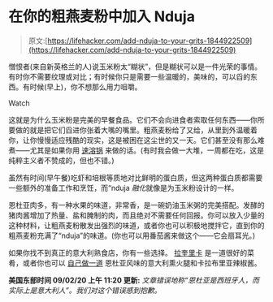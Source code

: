 # 在你的粗燕麦粉中加入 Nduja

> 原文:[https://lifehacker.com/add-nduja-to-your-grits-1844922509](https://lifehacker.com/add-nduja-to-your-grits-1844922509)

憎恨者(来自新英格兰的人)说玉米粉太“糊状”，但是糊状可以是一件光荣的事情。有时你不需要纹理或对比；有时候你只是需要一些温暖的，美味的，可以舀的东西。有时候(早上)，你不想那么用力咀嚼。

Watch

这就是为什么玉米粉是完美的早餐食品。它们不会向进食者索取任何东西——你所要做的就是把它们舀进你张着大嘴的嘴里。粗燕麦粉给了又给，从里到外温暖着你，让你慢慢适应残酷的现实，这是被困在这尘世的又一天。它们甚至没有那么难煮——尤其是如果你用 [速溶锅](https://skillet.lifehacker.com/how-to-cook-grits-in-your-instant-pot-1844458517) 来做的话。(有时我会做一大堆，一周都在吃，这是纯粹主义者不赞成的，但也不错。)

虽然有时间(早午餐)吃虾和培根等质地对比鲜明的蛋白质，但这两种蛋白质都需要一些额外的准备工作和烹饪，而“nduja *融化*就像是为玉米粉设计的一样。

恩杜亚肉多，有一种水果的味道，非常香，是一碗奶油玉米粥的完美搭配。发酵的猪肉酱增加了热量、盐和腌制的肉，而且绝对不需要任何回报。你可以放入少量的这种材料，让粗燕麦粉散发出强烈的味道，或者你也可以积极地搅拌它，直到你的粗燕麦粉充满了“nduja”的味道。(你也可以用番茄酱来做这个——它会扇耳光。)

如果你找不到真正的意大利熟食店，你有一些选择。 [拉奎里卡](https://laquercia.us/cuts_specialties_Nduja_Americana) 是一道很好的菜肴，或者你也可以 [自己做一道](https://lifehacker.com/make-this-spicy-prosciutto-spread-immediately-1828857194) 恩杜亚风味的意大利熏火腿和卡拉布里亚辣椒酱。

**美国东部时间 09/02/20 上午 11:20 更新:** *文章错误地称“恩杜亚是西班牙人，而实际上是意大利人”。我们对这个错误感到抱歉。*